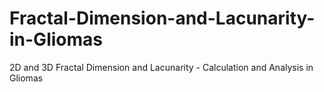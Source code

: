 # Fractal-Dimension-and-Lacunarity-in-Gliomas
2D and 3D Fractal Dimension and Lacunarity - Calculation and Analysis in Gliomas
